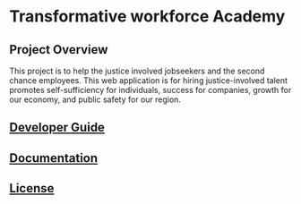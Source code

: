 # Transformative workforce Academy

## Project Overview

This project is to help the justice involved jobseekers and the second chance employees. This web application is for hiring justice-involved talent promotes self-sufficiency for individuals, success for companies, growth for our economy, and public safety for our region.

## [Developer Guide](DEVELOPERGUIDETWA.md)

## [Documentation](DOCUMENTATION.md)

## [License](LICENSE)